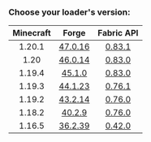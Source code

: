 ### Choose your loader's version:

| Minecraft | Forge                                                          | Fabric API                                                          |
| :-------: | :------------------------------------------------------------: | :-----------------------------------------------------------------: |
| 1.20.1    | [47.0.16](https://ladylexxie.github.io/forge-javadocs/1.20.1/) | [0.83.1](https://maven.fabricmc.net/docs/fabric-api-0.83.1+1.20.1/) |
| 1.20      | [46.0.14](https://ladylexxie.github.io/forge-javadocs/1.20/)   | [0.83.0](https://maven.fabricmc.net/docs/fabric-api-0.83.0+1.20/)   |
| 1.19.4    | [45.1.0](https://ladylexxie.github.io/forge-javadocs/1.19.4/)  | [0.83.0](https://maven.fabricmc.net/docs/fabric-api-0.83.0+1.19.4/) |
| 1.19.3    | [44.1.23](https://ladylexxie.github.io/forge-javadocs/1.19.3/) | [0.76.1](https://maven.fabricmc.net/docs/fabric-api-0.76.1+1.19.3/) |
| 1.19.2    | [43.2.14](https://ladylexxie.github.io/forge-javadocs/1.19.2/) | [0.76.0](https://maven.fabricmc.net/docs/fabric-api-0.76.0+1.19.2/) |
| 1.18.2    | [40.2.9](https://ladylexxie.github.io/forge-javadocs/1.18.2/)  | [0.76.0](https://maven.fabricmc.net/docs/fabric-api-0.76.0+1.18.2/) |
| 1.16.5    | [36.2.39](https://ladylexxie.github.io/forge-javadocs/1.16.5/) | [0.42.0](https://maven.fabricmc.net/docs/fabric-api-0.42.0+1.16/)   |
